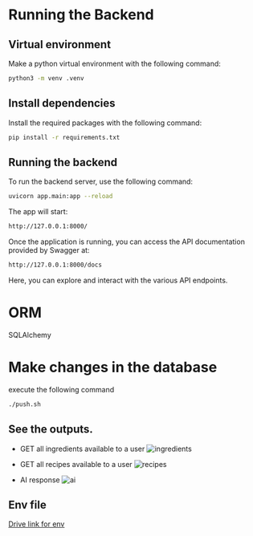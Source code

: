 # Running the Backend

## Virtual environment
Make a python virtual environment with the following command:
```bash
python3 -m venv .venv
```

## Install dependencies
Install the required packages with the following command:
```bash
pip install -r requirements.txt
```
## Running the backend
To run the backend server, use the following command:

```bash
uvicorn app.main:app --reload
```

The app will start:

```bash
http://127.0.0.1:8000/
```

Once the application is running, you can access the API documentation provided by Swagger at:

```bash
http://127.0.0.1:8000/docs
```

Here, you can explore and interact with the various API endpoints.

# ORM
SQLAlchemy

# Make changes in the database
execute the following command
```bash
./push.sh
```

## See the outputs.
- GET all ingredients available to a user
![ingredients](https://cyzajynbjmgjijpbdgvg.supabase.co/storage/v1/object/public/statics/user_ingredients.jpg)

- GET all recipes available to a user
![recipes](https://cyzajynbjmgjijpbdgvg.supabase.co/storage/v1/object/public/statics/user_recipes.jpg)

- AI response
![ai](https://cyzajynbjmgjijpbdgvg.supabase.co/storage/v1/object/public/statics/ai_chat.jpg)


## Env file
[Drive link for env](https://drive.google.com/file/d/1_K_W5638rK1AQlSNNzYv3ZknqWZn6VCb/view?usp=sharing)
  


